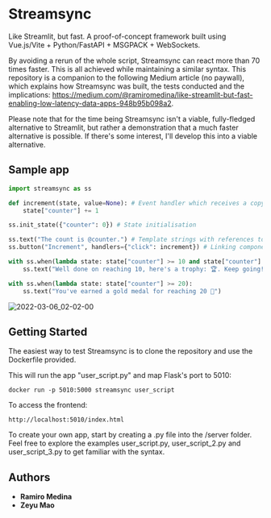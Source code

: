 # Streamsync

Like Streamlit, but fast. A proof-of-concept framework built using Vue.js/Vite + Python/FastAPI + MSGPACK + WebSockets.

By avoiding a rerun of the whole script, Streamsync can react more than 70 times faster. This is all achieved while maintaining a similar syntax. This repository is a companion to the following Medium article (no paywall), which explains how Streamsync was built, the tests conducted and the implications: https://medium.com/@ramiromedina/like-streamlit-but-fast-enabling-low-latency-data-apps-948b95b098a2.

Please note that for the time being Streamsync isn't a viable, fully-fledged alternative to Streamlit, but rather a demonstration that a much faster alternative is possible. If there's some interest, I'll develop this into a viable alternative.

## Sample app

```python
import streamsync as ss

def increment(state, value=None): # Event handler which receives a copy of session state as an argument
    state["counter"] += 1

ss.init_state({"counter": 0}) # State initialisation

ss.text("The count is @counter.") # Template strings with references to state values
ss.button("Increment", handlers={"click": increment}) # Linking components to event handlers

with ss.when(lambda state: state["counter"] >= 10 and state["counter"] < 20): # Conditional rendering
    ss.text("Well done on reaching 10, here's a trophy: 🏆. Keep going!")

with ss.when(lambda state: state["counter"] >= 20):
    ss.text("You've earned a gold medal for reaching 20 🥇")
```

![2022-03-06_02-02-00](https://user-images.githubusercontent.com/64783088/157095031-a2cf242f-7b5d-438f-bd80-3e0c15e24bec.gif)


## Getting Started

The easiest way to test Streamsync is to clone the repository and use the Dockerfile provided.

This will run the app "user_script.py" and map Flask's port to 5010:

```
docker run -p 5010:5000 streamsync user_script
```

To access the frontend:

```
http://localhost:5010/index.html
```

To create your own app, start by creating a .py file into the /server folder. Feel free to explore the examples user_script.py, user_script_2.py and user_script_3.py to get familiar with the syntax.

## Authors

* **Ramiro Medina**
* **Zeyu Mao**

